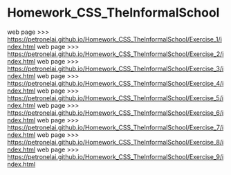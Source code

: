 # Homework_CSS_TheInformalSchool
web page >>> https://petronelai.github.io/Homework_CSS_TheInformalSchool/Exercise_1/index.html
web page >>> https://petronelai.github.io/Homework_CSS_TheInformalSchool/Exercise_2/index.html
web page >>> https://petronelai.github.io/Homework_CSS_TheInformalSchool/Exercise_3/index.html
web page >>> https://petronelai.github.io/Homework_CSS_TheInformalSchool/Exercise_4/index.html
web page >>> https://petronelai.github.io/Homework_CSS_TheInformalSchool/Exercise_5/index.html
web page >>> https://petronelai.github.io/Homework_CSS_TheInformalSchool/Exercise_6/index.html
web page >>> https://petronelai.github.io/Homework_CSS_TheInformalSchool/Exercise_7/index.html
web page >>> https://petronelai.github.io/Homework_CSS_TheInformalSchool/Exercise_8/index.html
web page >>> https://petronelai.github.io/Homework_CSS_TheInformalSchool/Exercise_9/index.html
